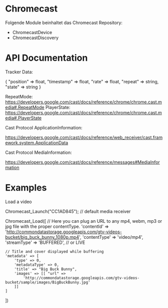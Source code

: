 # Chromecast

Folgende Module beinhaltet das Chromecast Repository:

* ChromecastDevice
* ChromecastDiscovery

# API Documentation

Tracker Data:

{
    "position" => float,
    "timestamp" => float,
    "rate" => float,
    "repeat" => string,
    "state" => string
}

RepeatMode: https://developers.google.com/cast/docs/reference/chrome/chrome.cast.media#.RepeatMode
PlayerState: https://developers.google.com/cast/docs/reference/chrome/chrome.cast.media#.PlayerState

Cast Protocol ApplicationInformation:

https://developers.google.com/cast/docs/reference/web_receiver/cast.framework.system.ApplicationData

Cast Protocol MediaInformation:

https://developers.google.com/cast/docs/reference/messages#MediaInformation


# Examples

Load a video

Chromecast_Launch("CC1AD845"); // default media receiver

Chromecast_Load([
    // Here you can plug an URL to any mp4, webm, mp3 or jpg file with the proper contentType.
    'contentId' => 'http://commondatastorage.googleapis.com/gtv-videos-bucket/big_buck_bunny_1080p.mp4',
    'contentType' => 'video/mp4',
    'streamType' => 'BUFFERED', // or LIVE

    // Title and cover displayed while buffering
    'metadata' => [
        'type' => 0,
        'metadataType' => 0,
        'title' => "Big Buck Bunny", 
        'images' => [[ "url" => 
            'http://commondatastorage.googleapis.com/gtv-videos-bucket/sample/images/BigBuckBunny.jpg' 
        ]]
    ]
])